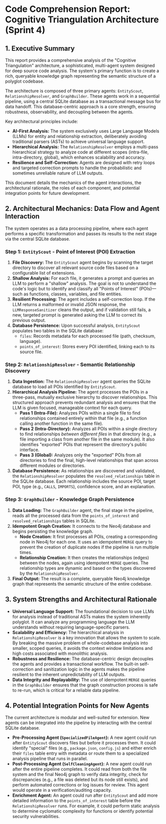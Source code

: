 # Code Comprehension Report: Cognitive Triangulation Architecture (Sprint 4)

## 1. Executive Summary

This report provides a comprehensive analysis of the "Cognitive Triangulation" architecture, a sophisticated, multi-agent system designed for deep source code analysis. The system's primary function is to create a rich, queryable knowledge graph representing the semantic structure of a polyglot codebase.

The architecture is composed of three primary agents: `EntityScout`, `RelationshipResolver`, and `GraphBuilder`. These agents work in a sequential pipeline, using a central SQLite database as a transactional message bus for data handoff. This database-centric approach is a core strength, ensuring robustness, observability, and decoupling between the agents.

Key architectural principles include:
- **AI-First Analysis:** The system exclusively uses Large Language Models (LLMs) for entity and relationship extraction, deliberately avoiding traditional parsers (ASTs) to achieve universal language support.
- **Hierarchical Analysis:** The `RelationshipResolver` employs a multi-pass hierarchical strategy to analyze code at different scopes (intra-file, intra-directory, global), which enhances scalability and accuracy.
- **Resilience and Self-Correction:** Agents are designed with retry loops and targeted correction prompts to handle the probabilistic and sometimes unreliable nature of LLM outputs.

This document details the mechanics of the agent interactions, the architectural rationale, the roles of each component, and potential integration points for future development.

## 2. Architectural Mechanics: Data Flow and Agent Interaction

The system operates as a data processing pipeline, where each agent performs a specific transformation and passes its results to the next stage via the central SQLite database.

### Step 1: `EntityScout` - Point of Interest (POI) Extraction

1.  **File Discovery:** The `EntityScout` agent begins by scanning the target directory to discover all relevant source code files based on a configurable list of extensions.
2.  **Shallow Analysis:** For each file, it generates a prompt and queries an LLM to perform a "shallow" analysis. The goal is not to understand the code's logic but to identify and classify all "Points of Interest" (POIs)—such as functions, classes, variables, and file entities.
3.  **Resilient Processing:** The agent includes a self-correction loop. If the LLM returns a malformed or invalid JSON response, the `LLMResponseSanitizer` cleans the output, and if validation still fails, a new, targeted prompt is generated asking the LLM to correct its previous output.
4.  **Database Persistence:** Upon successful analysis, `EntityScout` populates two tables in the SQLite database:
    *   `files`: Records metadata for each processed file (path, checksum, language).
    *   `points_of_interest`: Stores every POI identified, linking each to its source file.

### Step 2: `RelationshipResolver` - Semantic Relationship Discovery

1.  **Data Ingestion:** The `RelationshipResolver` agent queries the SQLite database to load all POIs identified by `EntityScout`.
2.  **Hierarchical Analysis Pipeline:** The agent processes the POIs in a three-pass, mutually exclusive hierarchy to discover relationships. This structured approach prevents redundant analysis and ensures that the LLM is given focused, manageable context for each query.
    *   **Pass 1 (Intra-File):** Analyzes POIs within a single file to find relationships contained entirely within that file (e.g., a function calling another function in the same file).
    *   **Pass 2 (Intra-Directory):** Analyzes all POIs within a single directory to find relationships *between different files* in that directory (e.g., a file importing a class from another file in the same module). It also identifies "exported" POIs that represent the directory's public interface.
    *   **Pass 3 (Global):** Analyzes only the "exported" POIs from all directories to find the final, high-level relationships that span across different modules or directories.
3.  **Database Persistence:** As relationships are discovered and validated, the `RelationshipResolver` populates the `resolved_relationships` table in the SQLite database. Each relationship includes the source POI, target POI, type (e.g., `CALLS`, `IMPORTS`), confidence score, and an explanation.

### Step 3: `GraphBuilder` - Knowledge Graph Persistence

1.  **Data Loading:** The `GraphBuilder` agent, the final stage in the pipeline, reads all the processed data from the `points_of_interest` and `resolved_relationships` tables in SQLite.
2.  **Idempotent Graph Creation:** It connects to the Neo4j database and begins persisting the knowledge graph.
    *   **Node Creation:** It first processes all POIs, creating a corresponding node in Neo4j for each one. It uses an idempotent `MERGE` query to prevent the creation of duplicate nodes if the pipeline is run multiple times.
    *   **Relationship Creation:** It then creates the relationships (edges) between the nodes, again using idempotent `MERGE` queries. The relationship types are dynamic and based on the types discovered by the `RelationshipResolver`.
3.  **Final Output:** The result is a complete, queryable Neo4j knowledge graph that represents the semantic structure of the entire codebase.

## 3. System Strengths and Architectural Rationale

-   **Universal Language Support:** The foundational decision to use LLMs for analysis instead of traditional ASTs makes the system inherently polyglot. It can analyze any programming language the LLM understands without requiring language-specific parsers.
-   **Scalability and Efficiency:** The hierarchical analysis in `RelationshipResolver` is a key innovation that allows the system to scale. By breaking the massive problem of whole-codebase analysis into smaller, scoped queries, it avoids the context window limitations and high costs associated with monolithic analysis.
-   **Robustness and Resilience:** The database-centric design decouples the agents and provides a transactional workflow. The built-in self-correction and sanitization logic in the agents makes the pipeline resilient to the inherent unpredictability of LLM outputs.
-   **Data Integrity and Replayability:** The use of idempotent `MERGE` queries in the `GraphBuilder` ensures that the graph construction process is safe to re-run, which is critical for a reliable data pipeline.

## 4. Potential Integration Points for New Agents

The current architecture is modular and well-suited for extension. New agents can be integrated into the pipeline by interacting with the central SQLite database.

-   **Pre-Processing Agent (`SpecializedFileAgent`):** A new agent could run after `EntityScout` discovers files but before it processes them. It could identify "special" files (e.g., `package.json`, `config.js`) and either enrich their `files` table entry with metadata or route them to a specialized analysis pipeline that runs in parallel.
-   **Post-Processing Agent (`SelfCleaningAgent`):** A new agent could run after the entire pipeline completes. It could read from both the file system and the final Neo4j graph to verify data integrity, check for discrepancies (e.g., a file was deleted but its node still exists), and perform automated corrections or log issues for review. This agent would operate in a verification/auditing capacity.
-   **Enrichment Agent:** An agent could run after `EntityScout` and add more detailed information to the `points_of_interest` table before the `RelationshipResolver` runs. For example, it could perform static analysis to determine cyclomatic complexity for functions or identify potential security vulnerabilities.